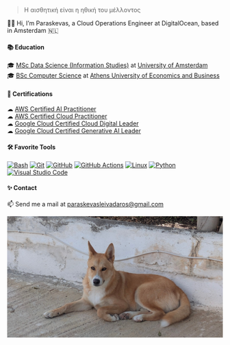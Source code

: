 > Η αισθητική είναι η ηθική του μέλλοντος

🙋‍♂️ Hi, I’m Paraskevas, a Cloud Operations Engineer at DigitalOcean, based in Amsterdam 🇳🇱

#### 📚 Education
🎓 [MSc Data Science (Information Studies)](https://uva.nl/shared-content/programmas/en/masters/information-studies-data-science/data-science.html) at [University of Amsterdam](https://uva.nl/en)  
🎓 [BSc Computer Science](https://dept.aueb.gr/en/cs) at [Athens University of Economics and Business](https://aueb.gr/en)

#### 📜 Certifications
☁ [AWS Certified AI Practitioner](https://credly.com/badges/c67cb517-dddb-4069-8b71-b4be0574b59b)  
☁ [AWS Certified Cloud Practitioner](https://credly.com/badges/d5a0b31b-c9ba-4d65-a709-042c93862b5f)  
☁ [Google Cloud Certified Cloud Digital Leader](https://credly.com/badges/acea46d5-e52f-4264-a049-cbda5e89f66c)  
☁ [Google Cloud Certified Generative AI Leader](https://credly.com/badges/e6117947-0c97-4b35-b16b-cfa746b2935e)

#### 🛠️ Favorite Tools
[![Bash](https://skillicons.dev/icons?i=bash)](https://gnu.org/software/bash)
[![Git](https://skillicons.dev/icons?i=git)](https://git-scm.com)
[![GitHub](https://skillicons.dev/icons?i=github)](https://github.com)
[![GitHub Actions](https://skillicons.dev/icons?i=githubactions)](https://github.com/features/actions)
[![Linux](https://skillicons.dev/icons?i=linux)](https://linux.org)
[![Python](https://skillicons.dev/icons?i=py)](https://python.org)
[![Visual Studio Code](https://skillicons.dev/icons?i=vscode)](https://code.visualstudio.com)
<!--[![Adobe XD](https://skillicons.dev/icons?i=xd)](https://adobe.com/products/xd.html)-->
<!--[![Ansible](https://skillicons.dev/icons?i=ansible)](https://ansible.com)-->
<!--[![AWS](https://skillicons.dev/icons?i=aws)](https://aws.amazon.com)-->
<!--[![Azure](https://skillicons.dev/icons?i=azure)](https://azure.microsoft.com)-->
<!--[![Bootstrap](https://skillicons.dev/icons?i=bootstrap)](https://getbootstrap.com)-->
<!--[![Cloudflare](https://skillicons.dev/icons?i=cloudflare)](https://cloudflare.com)-->
<!--[![CSS](https://skillicons.dev/icons?i=css)](https://developer.mozilla.org/en-US/docs/Web/CSS)-->
<!--[![Docker](https://skillicons.dev/icons?i=docker)](https://docker.com)-->
<!--[![Elasticsearch](https://skillicons.dev/icons?i=elasticsearch)](https://www.elastic.co/elasticsearch)-->
<!--[![Figma](https://skillicons.dev/icons?i=figma)](https://figma.com)-->
<!--[![GCP](https://skillicons.dev/icons?i=gcp)](https://cloud.google.com)-->
<!--[![GitLab](https://skillicons.dev/icons?i=gitlab)](https://about.gitlab.com)-->
<!--[![Grafana](https://skillicons.dev/icons?i=grafana)](https://grafana.com)-->
<!--[![HTML](https://skillicons.dev/icons?i=html)](https://developer.mozilla.org/en-US/docs/Web/HTML)-->
<!--[![IntelliJ IDEA](https://skillicons.dev/icons?i=idea)](https://jetbrains.com/idea)-->
<!--[![Java](https://skillicons.dev/icons?i=java)](https://oracle.com/java)-->
<!--[![JavaScript](https://skillicons.dev/icons?i=js)](https://developer.mozilla.org/en-US/docs/Web/JavaScript)-->
<!--[![Kubernetes](https://skillicons.dev/icons?i=kubernetes)](https://kubernetes.io)-->
<!--[![LaTeX](https://skillicons.dev/icons?i=latex)](https://latex-project.org)-->
<!--[![Markdown](https://skillicons.dev/icons?i=md)](https://daringfireball.net/projects/markdown)-->
<!--[![MongoDB](https://skillicons.dev/icons?i=mongodb)](https://mongodb.com)-->
<!--[![MySQL](https://skillicons.dev/icons?i=mysql)](https://mysql.com)-->
<!--[![Postman](https://skillicons.dev/icons?i=postman)](https://postman.com)-->
<!--[![Prometheus](https://skillicons.dev/icons?i=prometheus)](https://prometheus.io)-->
<!--[![PyTorch](https://skillicons.dev/icons?i=pytorch)](https://pytorch.org)-->
<!--[![RabbitMQ](https://skillicons.dev/icons?i=rabbitmq)](https://rabbitmq.com)-->
<!--[![React](https://skillicons.dev/icons?i=react)](https://react.dev)-->
<!--[![Red Hat](https://skillicons.dev/icons?i=redhat)](https://redhat.com)-->
<!--[![Redis](https://skillicons.dev/icons?i=redis)](https://redis.io)-->
<!--[![Regex](https://skillicons.dev/icons?i=regex)](https://regular-expressions.info)-->
<!--[![Spring](https://skillicons.dev/icons?i=spring)](https://spring.io)-->
<!--[![scikit-learn](https://skillicons.dev/icons?i=sklearn)](https://scikit-learn.org)-->
<!--[![Vercel](https://skillicons.dev/icons?i=vercel)](https://vercel.com)-->
<!--[![Vim](https://skillicons.dev/icons?i=vim)](https://vim.org)-->
<!--[![WordPress](https://skillicons.dev/icons?i=wordpress)](https://wordpress.org)-->
<!--https://github.com/tandpfun/skill-icons-->

<!--
#### 🐙 GitHub Analytics
<img style="width:100%; height:auto;" src="https://streak-stats.demolab.com?user=paraskevasleivadaros&theme=youtube-dark&hide_border=true&border_radius=0&card_width=800">
<img src="https://myreadme.vercel.app/api/embed/paraskevasleivadaros?panels=userstatistics,toprepositories,toplanguages,commitgraph" alt="reimaginedreadme"/>
<a href="https://github.com/anuraghazra/github-readme-stats">
  <img height="180em" src="https://github-readme-stats-eight-theta.vercel.app/api?username=paraskevasleivadaros&show_icons=true&theme=dark&include_all_commits=true&count_private=true"/>
  <img height="180em" src="https://github-readme-stats-eight-theta.vercel.app/api/top-langs/?username=paraskevasleivadaros&layout=compact&langs_count=8&theme=dark"/>
</a>
<img src="https://komarev.com/ghpvc/?username=paraskevasleivadaros&style=for-the-badge&color=orange" alt=""/>
-->

#### ✨ Contact
📫 Send me a mail at [paraskevasleivadaros@gmail.com](mailto:paraskevasleivadaros@gmail.com)  

![bella](img/bella.png)
